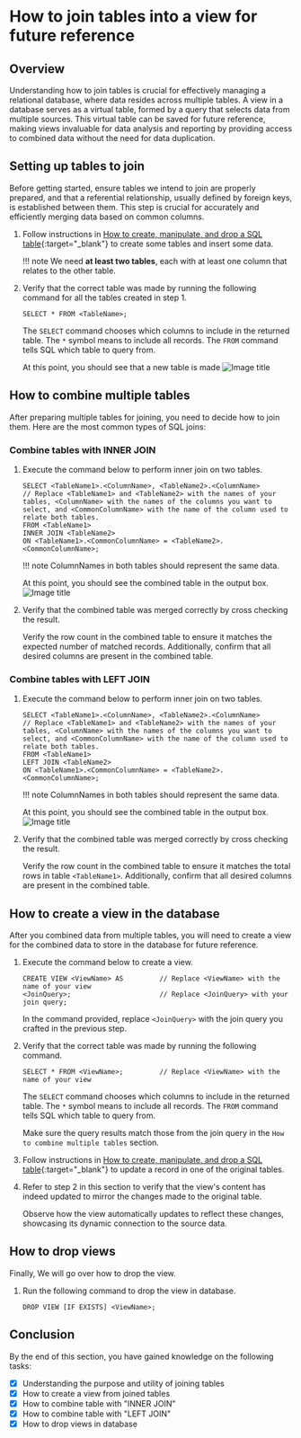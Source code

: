 # How to join tables into a view for future reference



## Overview
Understanding how to join tables is crucial for effectively managing a relational database, where data resides across multiple tables. A view in a database serves as a virtual table, formed by a query that selects data from multiple sources. This virtual table can be saved for future reference, making views invaluable for data analysis and reporting by providing access to combined data without the need for data duplication.


## Setting up tables to join
Before getting started, ensure tables we intend to join are properly prepared, and that a referential relationship, usually defined by foreign keys, is established between them. This step is crucial for accurately and efficiently merging data based on common columns.

1. Follow instructions in [How to create, manipulate, and drop a SQL table](task1.md){:target="_blank"} to create some tables and insert some data.

    !!! note
        We need **at least two tables**, each with at least one column that relates to the other table.


2. Verify that the correct table was made by running the following command for all the tables created in step 1. 
    ```
    SELECT * FROM <TableName>;
    ```
    The ```SELECT``` command chooses which columns to include in the returned table. The ```*``` symbol means to include all records. The ```FROM``` command tells SQL which table to query from.

    At this point, you should see that a new table is made 
    ![Image title](https://dummyimage.com/600x400/eee/aaa)

## How to combine multiple tables
After preparing multiple tables for joining, you need to decide how to join them. Here are the most common types of SQL joins:

### Combine tables with INNER JOIN
1. Execute the command below to perform inner join on two tables.
    ```
    SELECT <TableName1>.<ColumnName>, <TableName2>.<ColumnName>       // Replace <TableName1> and <TableName2> with the names of your tables, <ColumnName> with the names of the columns you want to select, and <CommonColumnName> with the name of the column used to relate both tables.
    FROM <TableName1>
    INNER JOIN <TableName2>
    ON <TableName1>.<CommonColumnName> = <TableName2>.<CommonColumnName>;
    ```

    !!! note
        ColumnNames in both tables should represent the same data.

    At this point, you should see the combined table in the output box. 
    ![Image title](https://dummyimage.com/600x400/eee/aaa)

2. Verify that the combined table was merged correctly by cross checking the result. 

    Verify the row count in the combined table to ensure it matches the expected number of matched records. Additionally, confirm that all desired columns are present in the combined table.

### Combine tables with LEFT JOIN
1. Execute the command below to perform inner join on two tables.
    ```
    SELECT <TableName1>.<ColumnName>, <TableName2>.<ColumnName>       // Replace <TableName1> and <TableName2> with the names of your tables, <ColumnName> with the names of the columns you want to select, and <CommonColumnName> with the name of the column used to relate both tables.
    FROM <TableName1>
    LEFT JOIN <TableName2>
    ON <TableName1>.<CommonColumnName> = <TableName2>.<CommonColumnName>;
    ```

    !!! note
        ColumnNames in both tables should represent the same data.

    At this point, you should see the combined table in the output box. 
    ![Image title](https://dummyimage.com/600x400/eee/aaa)

2. Verify that the combined table was merged correctly by cross checking the result. 

    Verify the row count in the combined table to ensure it matches the total rows in table `<TableName1>`. Additionally, confirm that all desired columns are present in the combined table.

## How to create a view in the database
After you combined data from multiple tables, you will need to create a view for the combined data to store in the database for future reference. 

1. Execute the command below to create a view.
    ```
    CREATE VIEW <ViewName> AS         // Replace <ViewName> with the name of your view
    <JoinQuery>;                      // Replace <JoinQuery> with your join query;
    ```

    In the command provided, replace `<JoinQuery>` with the join query you crafted in the previous step. 

2. Verify that the correct table was made by running the following command. 
    ```
    SELECT * FROM <ViewName>;         // Replace <ViewName> with the name of your view
    ```
    The ```SELECT``` command chooses which columns to include in the returned table. The ```*``` symbol means to include all records. The ```FROM``` command tells SQL which table to query from.

    Make sure the query results match those from the join query in the `How to combine multiple tables` section.

3. Follow instructions in [How to create, manipulate, and drop a SQL table](task1.md){:target="_blank"} to update a record in one of the original tables. 

4. Refer to step 2 in this section to verify that the view's content has indeed updated to mirror the changes made to the original table.

    Observe how the view automatically updates to reflect these changes, showcasing its dynamic connection to the source data.

## How to drop views
Finally, We will go over how to drop the view. 

1. Run the following command to drop the view in database.
    ```
    DROP VIEW [IF EXISTS] <ViewName>;
    ```



## Conclusion
By the end of this section, you have gained knowledge on the following tasks:

- [x] Understanding the purpose and utility of joining tables
- [x] How to create a view from joined tables
- [x] How to combine table with "INNER JOIN"
- [x] How to combine table with "LEFT JOIN"
- [x] How to drop views in database
